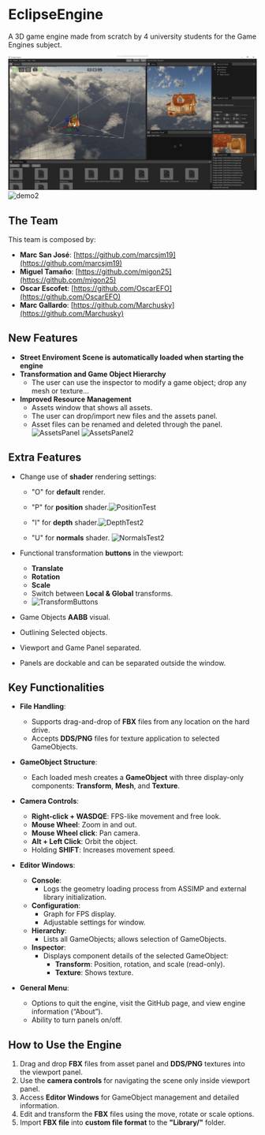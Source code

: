 # EclipseEngine
A 3D game engine made from scratch by 4 university students for the Game Engines subject.

![v0.9](https://github.com/CITM-UPC/EclipseEngine/blob/main/Images/v0.9.png)
![demo2](https://github.com/user-attachments/assets/5090b320-c296-4dca-992d-bb50cdcd8e89)

## The Team
This team is composed by:
- **Marc San José**: [https://github.com/marcsjm19](https://github.com/marcsjm19)
- **Miguel Tamaño**: [https://github.com/migon25](https://github.com/migon25)
- **Oscar Escofet**: [https://github.com/OscarEFO](https://github.com/OscarEFO)
- **Marc Gallardo**: [https://github.com/Marchusky](https://github.com/Marchusky)

## New Features 
- **Street Enviroment Scene is automatically loaded when starting the engine**
- **Transformation and Game Object Hierarchy**
  - The user can use the inspector to modify a game object; drop any mesh or texture...
- **Improved Resource Management**
  - Assets window that shows all assets.
  - The user can drop/import new files and the assets panel.
  - Asset files can be renamed and deleted through the panel.
 ![AssetsPanel](https://github.com/user-attachments/assets/40e300e9-ca6c-48b4-97a0-27056d7cb263)
![AssetsPanel2](https://github.com/user-attachments/assets/4e399d2e-4bee-4c55-9188-a94968b30d34)

## Extra Features 
- Change use of **shader** rendering settings:
  - "O" for **default** render.
  - "P" for **position** shader.![PositionTest](https://github.com/user-attachments/assets/88b10285-f49c-42ce-96c1-178a66add9f6)

  - "I" for **depth** shader.![DepthTest2](https://github.com/user-attachments/assets/15c04910-e1dc-49be-ae50-681baae193fc)

  - "U" for **normals** shader. ![NormalsTest2](https://github.com/user-attachments/assets/1fcbba51-976c-42af-8c3a-a1a8fc72956f)

- Functional transformation **buttons** in the viewport:
  - **Translate**
  - **Rotation**
  - **Scale**
  - Switch between **Local & Global** transforms.
  - ![TransformButtons](https://github.com/user-attachments/assets/89dc7aa6-ecd9-4fe8-a9d6-fc96088851a0)

- Game Objects **AABB** visual.
- Outlining Selected objects.
- Viewport and Game Panel separated.
- Panels are dockable and can be separated outside the window.


## Key Functionalities
- **File Handling**:
  - Supports drag-and-drop of **FBX** files from any location on the hard drive.
  - Accepts **DDS/PNG** files for texture application to selected GameObjects.

- **GameObject Structure**:
  - Each loaded mesh creates a **GameObject** with three display-only components: **Transform**, **Mesh**, and **Texture**.

- **Camera Controls**:
  - **Right-click + WASDQE**: FPS-like movement and free look.
  - **Mouse Wheel**: Zoom in and out.
  - **Mouse Wheel click**: Pan camera.
  - **Alt + Left Click**: Orbit the object.
  - Holding **SHIFT**: Increases movement speed.

- **Editor Windows**:
  - **Console**:
    - Logs the geometry loading process from ASSIMP and external library initialization.
  - **Configuration**:
    - Graph for FPS display.
    - Adjustable settings for window.
  - **Hierarchy**:
    - Lists all GameObjects; allows selection of GameObjects.
  - **Inspector**:
    - Displays component details of the selected GameObject:
      - **Transform**: Position, rotation, and scale (read-only).
      - **Texture**: Shows texture.

- **General Menu**:
  - Options to quit the engine, visit the GitHub page, and view engine information (“About”).
  - Ability to turn panels on/off.

## How to Use the Engine
1. Drag and drop **FBX** files from asset panel and **DDS/PNG** textures into the viewport panel.
2. Use the **camera controls** for navigating the scene only inside viewport panel.
3. Access **Editor Windows** for GameObject management and detailed information.
4. Edit and transform the **FBX** files using the move, rotate or scale options.
5. Import **FBX file** into **custom file format** to the **"Library/"** folder.
